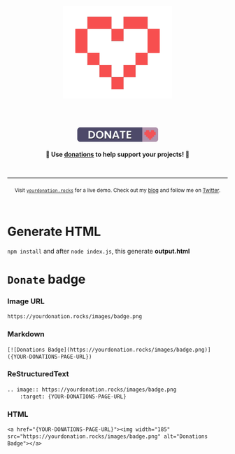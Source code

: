 <h1 align="center">
	<img width="250" src="images/heart3.png" alt="Donations"><p>
</h1>

<br>
<p align="center">
	<a href="https://yourdonation.rocks"><img width="185" src="images/badge.png" alt="Badge"></a>
	<br><br>
	<b>🙌 Use <a href="https://yourdonation.rocks">donations</a> to help support <b>your</b> projects! 🙌</b>
</p>
<br>

---

<p align="center">
	<sub>Visit <a href="https://yourdonation.rocks"><code>yourdonation.rocks</code></a> for a live demo. Check out my <a href="https://nikolaskama.me">blog</a> and follow me on <a href="https://twitter.com/nikolaskama">Twitter</a>.</sub>
</p>

<br>

# Generate HTML

`npm install` and after `node index.js`, this generate **output.html**

# `Donate` badge

### Image URL

```
https://yourdonation.rocks/images/badge.png
```

### Markdown

```
[![Donations Badge](https://yourdonation.rocks/images/badge.png)]({YOUR-DONATIONS-PAGE-URL})
```

### ReStructuredText

```
.. image:: https://yourdonation.rocks/images/badge.png
    :target: {YOUR-DONATIONS-PAGE-URL}
```

### HTML

```
<a href="{YOUR-DONATIONS-PAGE-URL}"><img width="185" src="https://yourdonation.rocks/images/badge.png" alt="Donations Badge"></a>
```
